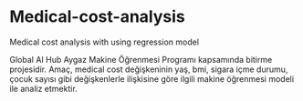 # Medical-cost-analysis
Medical cost analysis with using regression model 

Global AI Hub Aygaz Makine Öğrenmesi Programı kapsamında bitirme projesidir. 
Amaç, medical cost değişkeninin yaş, bmi, sigara içme durumu, çocuk sayısı gibi değişkenlerle ilişkisine göre ilgili makine öğrenmesi modeli ile analiz etmektir.
